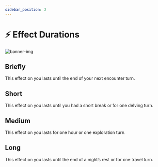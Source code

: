 ```yaml
---
sidebar_position: 2
---
```


# ⚡ Effect Durations

![banner-img](/img/banner/effect-duration-banner.png)

## Briefly

This effect on you lasts until the end of your next encounter turn.

## Short

This effect on you lasts until you had a short break or for one delving turn.

## Medium

This effect on you lasts for one hour or one exploration turn.

## Long

This effect on you lasts until the end of a night’s rest or for one travel turn.
